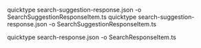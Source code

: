 

quicktype search-suggestion-response.json -o SearchSuggestionResponseItem.ts
quicktype search-suggestion-response.json -o SearchSuggestionResponseItem.ts

quicktype search-response.json -o SearchResponseItem.ts
